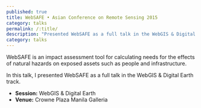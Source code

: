 ```yaml
---
published: true
title: WebSAFE • Asian Conference on Remote Sensing 2015
category: talks
permalink: /:title/
description: "Presented WebSAFE as a full talk in the WebGIS & Digital Earth track"
category: talks
---
```


WebSAFE is an impact assessment tool for calculating needs for the effects of natural hazards on exposed assets such as people and infrastructure.

In this talk, I presented WebSAFE as a full talk in the WebGIS & Digital Earth track.

- **Session:** WebGIS & Digital Earth
- **Venue:** Crowne Plaza Manila Galleria
